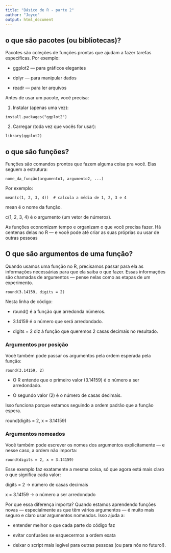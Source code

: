 ```yaml
---
title: "Básico de R - parte 2"
author: "Joyce"
output: html_document
---
```


## o que são pacotes (ou bibliotecas)?

Pacotes são coleções de funções prontas que ajudam a fazer tarefas específicas. Por exemplo:

* ggplot2 — para gráficos elegantes

* dplyr — para manipular dados

* readr — para ler arquivos

Antes de usar um pacote, você precisa:

1. Instalar (apenas uma vez):
```{r}
install.packages("ggplot2")
```
2. Carregar (toda vez que vocês for usar):
```{r}
library(ggplot2)
```

## o que são funções?

Funções são comandos prontos que fazem alguma coisa pra você. Elas seguem a estrutura:

```{r}
nome_da_função(argumento1, argumento2, ...)
```

Por exemplo:

```{r}
mean(c(1, 2, 3, 4))  # calcula a média de 1, 2, 3 e 4
```
mean é o nome da função.

c(1, 2, 3, 4) é o argumento (um vetor de números).

As funções economizam tempo e organizam o que você precisa fazer. Há centenas delas no R — e você pode até criar as suas próprias ou usar de outras pessoas

## O que são argumentos de uma função?

Quando usamos uma função no R, precisamos passar para ela as informações necessárias para que ela saiba o que fazer. Essas informações são chamadas de argumentos — pense nelas como as etapas de um experimento.
```{r}
round(3.14159, digits = 2)
```
Nesta linha de código:

* round() é a função que arredonda números.

* 3.14159 é o número que será arredondado.

* digits = 2 diz à função que queremos 2 casas decimais no resultado.

### Argumentos por posição
Você também pode passar os argumentos pela ordem esperada pela função:
```{r}
round(3.14159, 2)
```

* O R entende que o primeiro valor (3.14159) é o número a ser arredondado.

* O segundo valor (2) é o número de casas decimais.

Isso funciona porque estamos seguindo a ordem padrão que a função espera.

round(digits = 2, x = 3.14159)

### Argumentos nomeados
Você também pode escrever os nomes dos argumentos explicitamente — e nesse caso, a ordem não importa:

```{r}
round(digits = 2, x = 3.14159)
```
Esse exemplo faz exatamente a mesma coisa, só que agora está mais claro o que significa cada valor:

digits = 2 → número de casas decimais

x = 3.14159 → o número a ser arredondado

Por que essa diferença importa?
Quando estamos aprendendo funções novas — especialmente as que têm vários argumentos — é muito mais seguro e claro usar argumentos nomeados. Isso ajuda a:

* entender melhor o que cada parte do código faz

* evitar confusões se esquecermos a ordem exata

* deixar o script mais legível para outras pessoas (ou para nós no futuro!).